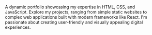 A dynamic portfolio showcasing my expertise in HTML, CSS, and JavaScript. Explore my projects, ranging from simple static websites to complex web applications built with modern frameworks like React. I'm passionate about creating user-friendly and visually appealing digital experiences.
